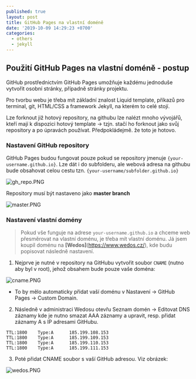 ```yaml
---
published: true
layout: post
title: GitHub Pages na vlastní doméně
date: '2019-10-09 14:29:23 +0700'
categories:
  - others
  - jekyll
---
```

## Použití GitHub Pages na vlastní doméně - postup
			
GitHub prostřednictvím GitHub Pages umožňuje každému jednoduše vytvořit osobní stránky, případně stránky projektu. 

Pro tvorbu webu je třeba mít základní znalost Liquid template, příkazů pro terminal, git, HTML/CSS a framework Jekyll, na kterém to celé stojí.

Lze forknout již hotový repository, na githubu lze nalézt mnoho vývojářů, kteří mají k dispozici hotový template -> tzjn. stačí ho forknout jako svůj repository a po úpravách používat. Předpokládejmě. že toto je hotovo.

### Nastavení GitHub repository
			
GitHub Pages budou fungovat pouze pokud se repository jmenuje  `{your-username.github.io}`. Lze dát i do subfolderu, ale webová adresa na githubu bude obsahovat celou cestu tzn. `{your-username/subfolder.github.io}`



![gh_repo.PNG](https://raw.githubusercontent.com/zdenolab/zdenolab.github.io/master/static/img/_posts/gh_repo.PNG "repository")

Repository musí být nastaveno jako **master branch**


![master.PNG](https://raw.githubusercontent.com/zdenolab/zdenolab.github.io/master/static/img/_posts/master.PNG "master_branch")

### Nastavení vlastní domény


> Pokud vše funguje na adrese `your-username.github.io` a chceme web přesměrovat na vlastní doménu, je třeba mít vlastní doménu. Já jsem koupil doménu na **[Wedos]**(https://www.wedos.cz/), kde budu popisovat následně nastavení.

1. Nejprve je nutné v repository na GitHubu vytvořit soubor `CNAME` (nutno aby byl v root), jehož obsahem bude pouze vaše doména:

![cname.PNG](https://raw.githubusercontent.com/zdenolab/zdenolab.github.io/master/static/img/_posts/cname.PNG "CNAME")

- To by mělo automaticky přidat vaší doménu v Nastavení -> GitHub Pages -> Custom Domain.


2. Následně v administraci Wedosu otevřu Seznam domén -> Editovat DNS záznamy kde je nutno smazat AAA záznamy a upravit, resp. přidat záznamy A s IP adresami GitHubu.

```
TTL:1800	Type:A		185.199.108.153
TTL:1800	Type:A		185.199.109.153
TTL:1800	Type:A		185.199.110.153
TTL:1800	Type:A		185.199.111.153
```

3. Poté přidat CNAME soubor s vaší GitHub adresou. Viz obrázek:

![wedos.PNG](https://raw.githubusercontent.com/zdenolab/zdenolab.github.io/master/static/img/_posts/wedos.PNG "WEDOS")
